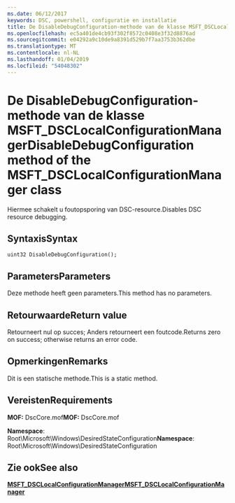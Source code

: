 ```yaml
---
ms.date: 06/12/2017
keywords: DSC, powershell, configuratie en installatie
title: De DisableDebugConfiguration-methode van de klasse MSFT_DSCLocalConfigurationManager
ms.openlocfilehash: ec5a401de4cb93f302f8572c0408e3f32d8876ad
ms.sourcegitcommit: e04292a9c10de9a8391d529b7f7aa3753b362dbe
ms.translationtype: MT
ms.contentlocale: nl-NL
ms.lasthandoff: 01/04/2019
ms.locfileid: "54048302"
---
```

# <a name="disabledebugconfiguration-method-of-the-msftdsclocalconfigurationmanager-class"></a><span data-ttu-id="9011d-103">De DisableDebugConfiguration-methode van de klasse MSFT_DSCLocalConfigurationManager</span><span class="sxs-lookup"><span data-stu-id="9011d-103">DisableDebugConfiguration method of the MSFT_DSCLocalConfigurationManager class</span></span>

<span data-ttu-id="9011d-104">Hiermee schakelt u foutopsporing van DSC-resource.</span><span class="sxs-lookup"><span data-stu-id="9011d-104">Disables DSC resource debugging.</span></span>

## <a name="syntax"></a><span data-ttu-id="9011d-105">Syntaxis</span><span class="sxs-lookup"><span data-stu-id="9011d-105">Syntax</span></span>

```mof
uint32 DisableDebugConfiguration();
```

## <a name="parameters"></a><span data-ttu-id="9011d-106">Parameters</span><span class="sxs-lookup"><span data-stu-id="9011d-106">Parameters</span></span>

<span data-ttu-id="9011d-107">Deze methode heeft geen parameters.</span><span class="sxs-lookup"><span data-stu-id="9011d-107">This method has no parameters.</span></span>

## <a name="return-value"></a><span data-ttu-id="9011d-108">Retourwaarde</span><span class="sxs-lookup"><span data-stu-id="9011d-108">Return value</span></span>

<span data-ttu-id="9011d-109">Retourneert nul op succes; Anders retourneert een foutcode.</span><span class="sxs-lookup"><span data-stu-id="9011d-109">Returns zero on success; otherwise returns an error code.</span></span>

## <a name="remarks"></a><span data-ttu-id="9011d-110">Opmerkingen</span><span class="sxs-lookup"><span data-stu-id="9011d-110">Remarks</span></span>

<span data-ttu-id="9011d-111">Dit is een statische methode.</span><span class="sxs-lookup"><span data-stu-id="9011d-111">This is a static method.</span></span>

## <a name="requirements"></a><span data-ttu-id="9011d-112">Vereisten</span><span class="sxs-lookup"><span data-stu-id="9011d-112">Requirements</span></span>

<span data-ttu-id="9011d-113">**MOF:** DscCore.mof</span><span class="sxs-lookup"><span data-stu-id="9011d-113">**MOF:** DscCore.mof</span></span>

<span data-ttu-id="9011d-114">**Namespace**: Root\Microsoft\Windows\DesiredStateConfiguration</span><span class="sxs-lookup"><span data-stu-id="9011d-114">**Namespace**: Root\Microsoft\Windows\DesiredStateConfiguration</span></span>

## <a name="see-also"></a><span data-ttu-id="9011d-115">Zie ook</span><span class="sxs-lookup"><span data-stu-id="9011d-115">See also</span></span>

[<span data-ttu-id="9011d-116">**MSFT_DSCLocalConfigurationManager**</span><span class="sxs-lookup"><span data-stu-id="9011d-116">**MSFT_DSCLocalConfigurationManager**</span></span>](msft-dsclocalconfigurationmanager.md)